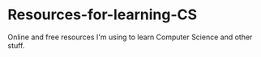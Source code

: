 # Resources-for-learning-CS
Online and free resources I'm using to learn Computer Science and other stuff.

